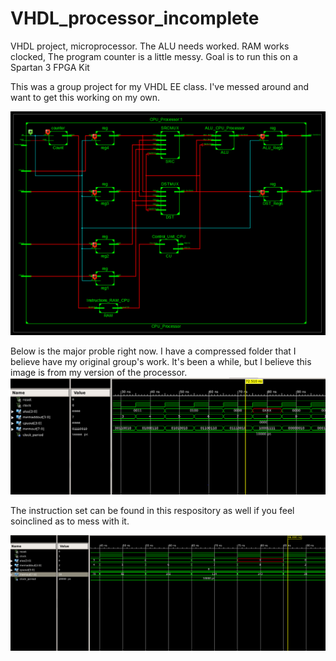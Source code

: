 # VHDL_processor_incomplete
VHDL project, microprocessor.  The ALU needs worked. RAM works clocked, The program counter is a little messy.
Goal is to run this on a Spartan 3 FPGA Kit

This was a group project for my VHDL EE class. I've messed around and want to get this working on my own. 

![Top level diagram](https://github.com/kbickham/VHDL_processor_incomplete/blob/master/cpu%20top%20lvl.png)

Below is the major proble right now. I have a compressed folder that I believe have my original group's work. It's been a while, but I believe this image is from my version of the processor.
![error in testing with ALU](https://github.com/kbickham/VHDL_processor_incomplete/blob/master/halting.PNG)

The instruction set can be found in this respository as well if you feel soinclined as to mess with it.

![Error with ram during testing](https://github.com/kbickham/VHDL_processor_incomplete/blob/master/error%20decoding%20on%20the%208th%20mem.PNG)
